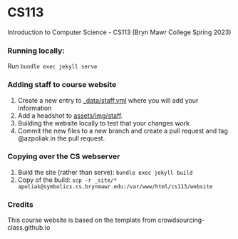 CS113
=============================

Introduction to Computer Science - CS113 (Bryn Mawr College Spring 2023)

### Running locally:
Run `bundle exec jekyll serve`

### Adding staff to course website

1. Create a new entry to [_data/staff.yml](https://github.com/BMC-CS-113/website/blob/main/_data/staff.yaml) where you will add your information
2. Add a headshot to [assets/img/staff](https://github.com/BMC-CS-113/website/tree/main/assets/img/staff).
3. Building the website locally to test that your changes work
4. Commit the new files to a new branch and create a pull request and tag @azpoliak in the pull request.


### Copying over the CS webserver
1. Build the site (rather than serve): `bundle exec jekyll build`
2. Copy of the build: `scp -r _site/* apoliak@symbolics.cs.brynmawr.edu:/var/www/html/cs113/website`

### Credits
This course website is based on the template from crowdsourcing-class.github.io
